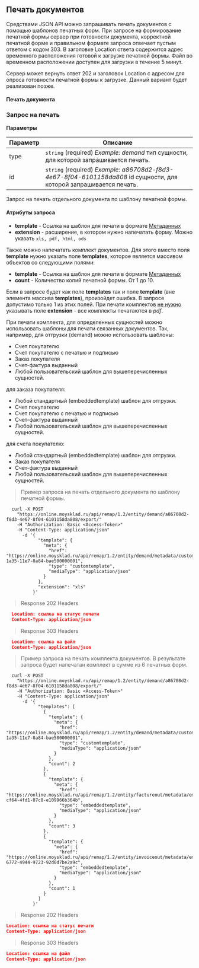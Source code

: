 ## Печать документов
Средствами JSON API можно запрашивать печать документов с помощью шаблонов печатных форм.
При запросе на формирование печатной формы сервер при готовности документа, корректной
печатной форме и правильном формате запроса отвечает пустым ответом с кодом 303.
В заголовке Location ответа содержится адрес временного расположения готовой к загрузке печатной формы.
Файл во временном расположении доступен для загрузки в течение 5 минут.

Сервер может вернуть ответ 202 и заголовок Location с адресом для опроса готовности печатной формы к загрузке.
Данный вариант будет реализован позже.

#### Печать документа 

### Запрос на печать

**Параметры**

|Параметр   |Описание   | 
|---|---|
|type|  `string` (required) *Example: demand* тип сущности, для которой запрашивается печать.|
|id |  `string` (required) *Example: a86708d2-f8d3-4e67-8f04-6101158da808* id сущности, для которой запрашивается печать.|

Запрос на печать отдельного документа по шаблону печатной формы.
#### Атрибуты запроса
+ **template** - Ссылка на шаблон для печати в формате [Метаданных](/#mojsklad-json-api-obschie-swedeniq-metadannye)
+ **extension** - расширение, в котором нужно напечатать форму. Можно указать `xls, pdf, html, ods`

Также можно напечатать комплект документов. Для этого вместо поля **template** нужно указать поле **templates**, которое является массивом объектов со следующими полями:

+ **template** - Ссылка на шаблон для печати в формате [Метаданных](/#mojsklad-json-api-obschie-swedeniq-metadannye)
+ **count** - Количество копий печатной формы. От 1 до 10.

Если в запросе будет как поле **templates** так и поле **template** (вне элемента массива **templates**), произойдет ошибка. В запросе допустимо только 1 из этих полей.
При печати комплектов <u>не нужно</u> указывать поле **extension** - все комплекты печатаются в *pdf*.

При печати комплекта, для определенных сущностей можно использовать шаблоны для печати связанных документов.
Так, например, для отгрузки (demand) можно использовать шаблоны:

+ Счет покупателю
+ Счет покупателю с печатью и подписью
+ Заказ покупателя
+ Счет-фактура выданный
+ Любой пользовательский шаблон для вышеперечисленных сущностей.

для заказа покупателя:

+ Любой стандартный (embeddedtemplate) шаблон для отгрузки.
+ Счет покупателю
+ Счет покупателю с печатью и подписью
+ Счет-фактура выданный
+ Любой пользовательский шаблон для вышеперечисленных сущностей.

для счета покупателю:

+ Любой стандартный (embeddedtemplate) шаблон для отгрузки.
+ Заказ покупателя
+ Счет-фактура выданный
+ Любой пользовательский шаблон для вышеперечисленных сущностей.

> Пример запроса на печать отдельного документа по шаблону печатной формы.

```shell
  curl -X POST
    "https://online.moysklad.ru/api/remap/1.2/entity/demand/a86708d2-f8d3-4e67-8f04-6101158da808/export/"
    -H "Authorization: Basic <Access-Token>"
    -H "Content-Type: application/json"
      -d '{
            "template": {
              "meta": {
                "href": "https://online.moysklad.ru/api/remap/1.2/entity/demand/metadata/customtemplate/daca545a-1a35-11e7-8a84-bae500000001",
                "type": "customtemplate",
                "mediaType": "application/json"
              }
            },
            "extension": "xls"
          }'  
```

> Response 202 Headers

```json
  Location: ссылка на статус печати
  Content-Type: application/json
```

> Response 303 Headers

```json
  Location: ссылка на файл
  Content-Type: application/json
```

> Пример запроса на печать комплекта документов. В результате запроса будет напечатан комплект в сумме из 6 печатных форм.

```shell
  curl -X POST
    "https://online.moysklad.ru/api/remap/1.2/entity/demand/a86708d2-f8d3-4e67-8f04-6101158da808/export/"
    -H "Authorization: Basic <Access-Token>"
    -H "Content-Type: application/json"
      -d '{
            "templates": [
              {
                "template": {
                  "meta": {
                    "href": "https://online.moysklad.ru/api/remap/1.2/entity/demand/metadata/customtemplate/daca545a-1a35-11e7-8a84-bae500000001",
                    "type": "customtemplate",
                    "mediaType": "application/json"
                  }
                },
                "count": 2
              },
              {
                "template": {
                  "meta": {
                    "href": "https://online.moysklad.ru/api/remap/1.2/entity/factureout/metadata/embeddedtemplate/3d2685b4-cf64-4fd1-87c8-e109966b364b",
                    "type": "embeddedtemplate",
                    "mediaType": "application/json"
                  }
                },
                "count": 3
              },
              {
                "template": {
                  "meta": {
                    "href": "https://online.moysklad.ru/api/remap/1.2/entity/invoiceout/metadata/embeddedtemplate/6f3c9a47-6772-4944-9723-92d0d7be2a9c",
                    "type": "embeddedtemplate",
                    "mediaType": "application/json"
                  }
                },
                "count": 1
              }
            ]
          }'  
```

> Response 202 Headers

```json
Location: ссылка на статус печати
Content-Type: application/json
```

> Response 303 Headers

```json
Location: ссылка на файл
Content-Type: application/json
```

